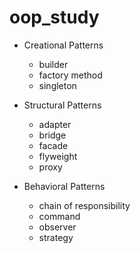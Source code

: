 # oop_study
- Creational Patterns
  - builder
  - factory method
  - singleton

- Structural Patterns
  - adapter
  - bridge
  - facade
  - flyweight
  - proxy

- Behavioral Patterns
  - chain of responsibility
  - command
  - observer
  - strategy
